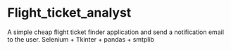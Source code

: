 # Flight_ticket_analyst
A simple cheap flight ticket finder application and send a notification email to the user. 
Selenium + Tkinter + pandas + smtplib
